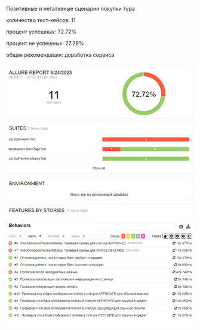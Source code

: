 Позитивные и негативные сценарии покупки тура

количество тест-кейсов: 11

процент успешных: 72.72%

процент не успешных: 27.28%

общая рекомендация: доработка сервиса



![img.png](img.png)

![img_1.png](img_1.png)
